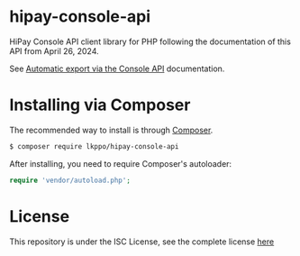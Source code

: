 # hipay-console-api

HiPay Console API client library for PHP following the documentation of this API from April 26, 2024.

See [Automatic export via the Console API](https://support.hipay.com/hc/en-us/articles/360020476679-Automatic-export-via-the-Console-API) documentation.


# Installing via Composer

The recommended way to install is through [Composer](https://getcomposer.org/).

```sh
$ composer require lkppo/hipay-console-api
```

After installing, you need to require Composer's autoloader:

```php
require 'vendor/autoload.php';
```


# License

This repository is under the ISC License, see the complete license [here](LICENSE)
